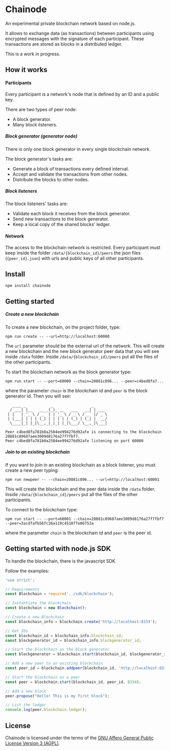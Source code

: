 # Chainode

An experimental private blockchain network based on node.js.

It allows to exchange data (as transactions) between participants using encrypted messages with the signature of each participant. These transactions are stored as blocks in a distributed ledger.

This is a work in progress.

## How it works

#### Participants
Every participant is a network's node that is defined by an ID and a public key.  

There are two types of peer node:
- A block generator.
- Many block listeners.

##### Block generator (generator node)
There is only one block generator in every single blockchain network.

The block generator's tasks are:
- Generate a block of transactions every defined interval.
- Accept and validate the transactions from other nodes.
- Distribute the blocks to other nodes.

##### Block listeners
The block listeners' tasks are:
- Validate each block it receives from the block generator.
- Send new transactions to the block generator.
- Keep a local copy of the shared blocks' ledger.

#### Network
The access to the blockchain network is restricted. Every participant must keep inside the folder `/data/{blockchain_id}/peers` the json files (`{peer_id}.json`) with urls and public keys of all other participants.

## Install

```
npm install chainode
```

## Getting started

##### Create a new blockchain
To create a new blockchain, on the project folder, type:
```
npm run create -- --url=http://localhost:60000
```
The `url` parameter should be the external url of the network.
This will create a new blockchain and the new block generator peer data that you will see inside `/data` folder.
Inside `/data/{blockchain_id}/peers` put all the files of the other participants.

To start the blockchain network as the block generator type:
```
npm run start -- --port=60000 --chain=20881c896... --peer=c4bed8fa7...
```
where the parameter `chain` is the blockchain id and `peer` is the block generator id.
Then you will see:
```
   ____ _           _                 _      
  / ___| |__   __ _(_)_ __   ___   __| | ___
 | |   | '_ \ / _` | | '_ \ / _ \ / _` |/ _ \
 | |___| | | | (_| | | | | | (_) | (_| |  __/
  \____|_| |_|\__,_|_|_| |_|\___/ \__,_|\___|

Peer c4bed8fa781b0a2504ee994276d92afe is connecting to the blockchain 20881c89687aee3009d8176a27f7fbf7.
Peer c4bed8fa781b0a2504ee994276d92afe listening on port 60000
```

##### Join to an existing blockchain
If you want to join in an existing blockchain as a block listener, you must create a new peer typing:
```
npm run newpeer -- --chain=20881c896... --url=http://localhost:60001
```
This will create the blockchain and the peer data inside the `/data` folder.
Inside `/data/{blockchain_id}/peers` put all the files of the other participants.

To connect to the blockchain type:
```
npm run start -- --port=60001 --chain=20881c89687aee3009d8176a27f7fbf7 --peer=3acdfafb56fc26a119c45107fe06753a
```
where the parameter `chain` is the blockchain id and `peer` is the peer id.

## Getting started with node.js SDK
To handle the blockchain, there is the javascript SDK.

Follow the examples:
```javascript
'use strict';

// Requirements
const Blockchain = require('../sdk/blockchain');

// Instantiate the blockchain
const blockchain = new Blockchain();

// Create a new Blockchain
const blockchain_info = blockchain.create('http://localhost:8333');

// Get IDs
const blockchain_id = blockchain_info.blockchain_id;
const blockgenerator_id = blockchain_info.blockgenerator_id;

// Start the blockchain as the block generator
const blockgenerator = blockchain.start(blockchain_id, blockgenerator_id, 8333);

// Add a new peer to an existing blockchain
const peer_id = blockchain.addpeer(blockchain_id, 'http://localhost:8334');

// Start the blockchain as a peer
const peer = blockchain.start(blockchain_id, peer_id, 8334);

// Add a new block
peer.propose("Hello! This is my first block");

// List the ledger
console.log(peer.blockchain.ledger);
```

## License

Chainode is licensed under the terms of the [GNU Affero General Public License Version 3 (AGPL)](LICENSE).
